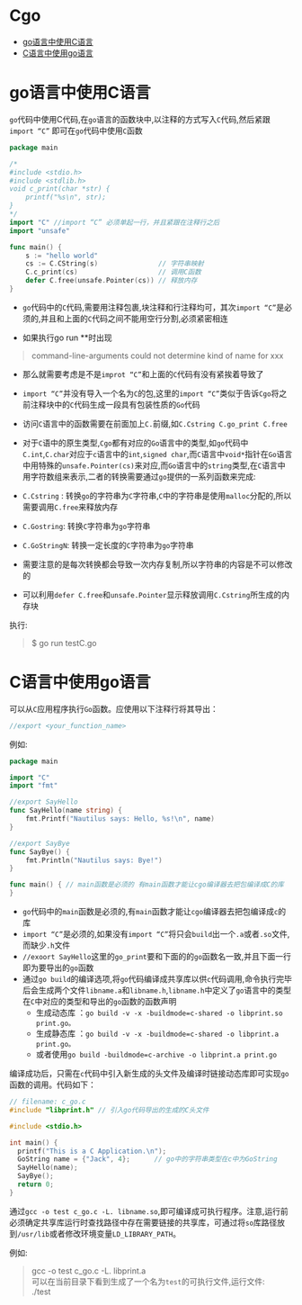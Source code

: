 # Cgo
* [go语言中使用C语言](#go语言中使用C语言)
* [C语言中使用go语言](#C语言中使用go语言)

# go语言中使用C语言

`go`代码中使用C代码,在`go`语言的函数块中,以注释的方式写入`C`代码,然后紧跟`import “C”` 即可在`go`代码中使用`C`函数

```go
package main

/*
#include <stdio.h>
#include <stdlib.h>
void c_print(char *str) {
    printf("%s\n", str);
}
*/
import "C" //import “C” 必须单起一行，并且紧跟在注释行之后
import "unsafe"

func main() {
	s := "hello world"
	cs := C.CString(s)               // 字符串映射
	C.c_print(cs)                    // 调用C函数
	defer C.free(unsafe.Pointer(cs)) // 释放内存
}
```

- `go`代码中的`C`代码,需要用注释包裹,块注释和行注释均可，其次`import “C”`是必须的,并且和上面的`C`代码之间不能用空行分割,必须紧密相连

- 如果执行go run **时出现 
> command-line-arguments could not determine kind of name for  xxx

- 那么就需要考虑是不是`improt “C”`和上面的`C`代码有没有紧挨着导致了

- `import “C”`并没有导入一个名为`C`的包,这里的`import “C”`类似于告诉`Cgo`将之前注释块中的`C`代码生成一段具有包装性质的`Go`代码

- 访问`C`语言中的函数需要在前面加上`C.`前缀,如`C.Cstring C.go_print C.free`

- 对于`C`语中的原生类型,`Cgo`都有对应的`Go`语言中的类型,如`go`代码中`C.int`,`C.char`对应于`c`语言中的`int`,`signed char`,而`C`语言中`void*`指针在`Go`语言中用特殊的`unsafe.Pointer(cs)`来对应,而`Go`语言中的`string`类型,在`C`语言中用字符数组来表示,二者的转换需要通过`go`提供的一系列函数来完成:
 - `C.Cstring` : 转换`go`的字符串为`C`字符串,`C`中的字符串是使用`malloc`分配的,所以需要调用`C.free`来释放内存
 - `C.Gostring`: 转换`C`字符串为`go`字符串
 - `C.GoStringN`:  转换一定长度的`C`字符串为`go`字符串
- 需要注意的是每次转换都会导致一次内存复制,所以字符串的内容是不可以修改的
- 可以利用`defer C.free`和`unsafe.Pointer`显示释放调用`C.Cstring`所生成的内存块

执行:
> $ go run testC.go


# C语言中使用go语言
可以从`C`应用程序执行`Go`函数。应使用以下注释行将其导出：
```go
//export <your_function_name>
```
例如:
```go
package main

import "C"
import "fmt"

//export SayHello
func SayHello(name string) {
    fmt.Printf("Nautilus says: Hello, %s!\n", name)
}

//export SayBye
func SayBye() {
	fmt.Println("Nautilus says: Bye!")
}

func main() { // main函数是必须的 有main函数才能让cgo编译器去把包编译成C的库
}
```
- `go`代码中的`main`函数是必须的,有`main`函数才能让`cgo`编译器去把包编译成`c`的库
- `import “C”`是必须的,如果没有`import “C”`将只会`build`出一个`.a`或者`.so`文件,而缺少`.h`文件
- `//exoort SayHello`这里的`go_print`要和下面的的`go`函数名一致,并且下面一行即为要导出的`go`函数
- 通过`go build`的编译选项,将`go`代码编译成共享库以供`c`代码调用,命令执行完毕后会生成两个文件`libname.a`和`libname.h`,`libname.h`中定义了`go`语言中的类型在`C`中对应的类型和导出的`go`函数的函数声明
    - 生成动态库 ：`go build -v -x -buildmode=c-shared -o libprint.so print.go。`
    - 生成静态库 ：`go build -v -x -buildmode=c-shared -o libprint.a print.go。`
    - 或者使用`go build -buildmode=c-archive -o libprint.a print.go`

编译成功后，只需在`c`代码中引入新生成的头文件及编译时链接动态库即可实现`go`函数的调用。代码如下：
```c
// filename: c_go.c
#include "libprint.h" // 引入go代码导出的生成的C头文件

#include <stdio.h>

int main() {
  printf("This is a C Application.\n");
  GoString name = {"Jack", 4};      // go中的字符串类型在c中为GoString
  SayHello(name);
  SayBye();
  return 0;
}
```
通过`gcc -o test c_go.c -L. libname.so`,即可编译成可执行程序。注意,运行前必须确定共享库运行时查找路径中存在需要链接的共享库，可通过将`so`库路径放到`/usr/lib`或者修改环境变量`LD_LIBRARY_PATH`。

例如:
> gcc -o test c_go.c -L. libprint.a  
可以在当前目录下看到生成了一个名为`test`的可执行文件,运行文件:  
> ./test

